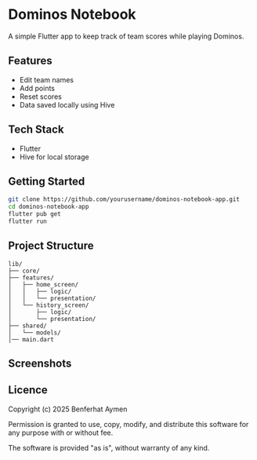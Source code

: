 # Dominos Notebook

A simple Flutter app to keep track of team scores while playing Dominos.

## Features

- Edit team names
- Add points
- Reset scores
- Data saved locally using Hive

## Tech Stack

- Flutter
- Hive for local storage

## Getting Started

```bash
git clone https://github.com/yourusername/dominos-notebook-app.git
cd dominos-notebook-app
flutter pub get
flutter run
```

## Project Structure 
```
lib/
├── core/
├── features/
│   ├── home_screen/
│   │   ├── logic/
│   │   └── presentation/
│   └── history_screen/
│       ├── logic/
│       └── presentation/
├── shared/
│   └── models/
│── main.dart
```

## Screenshots

## Licence

Copyright (c) 2025 Benferhat Aymen

Permission is granted to use, copy, modify, and distribute this software for any purpose with or without fee.

The software is provided "as is", without warranty of any kind.
